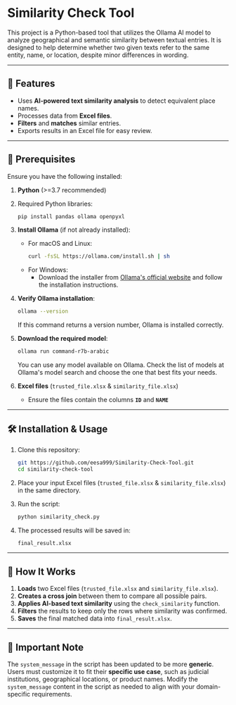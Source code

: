 # Similarity Check Tool

This project is a Python-based tool that utilizes the Ollama AI model to analyze geographical and semantic similarity between textual entries. It is designed to help determine whether two given texts refer to the same entity, name, or location, despite minor differences in wording.

---

## 📌 Features

- Uses **AI-powered text similarity analysis** to detect equivalent place names.
- Processes data from **Excel files**.
- **Filters** and **matches** similar entries.
- Exports results in an Excel file for easy review.

---

## 🚀 Prerequisites

Ensure you have the following installed:

1. **Python** (>=3.7 recommended)

2. Required Python libraries:

   ```sh
   pip install pandas ollama openpyxl
   ```

3. **Install Ollama** (if not already installed):

   - For macOS and Linux:
     ```sh
     curl -fsSL https://ollama.com/install.sh | sh
     ```
   - For Windows:
     - Download the installer from [Ollama's official website](https://ollama.com) and follow the installation instructions.

4. **Verify Ollama installation**:

   ```sh
   ollama --version
   ```

   If this command returns a version number, Ollama is installed correctly.

5. **Download the required model**:

   ```sh
   ollama run command-r7b-arabic
   ```
   You can use any model available on Ollama. Check the list of models at Ollama's model search and choose the one that best fits your needs.

6. **Excel files** (`trusted_file.xlsx` & `similarity_file.xlsx`)

   - Ensure the files contain the columns **`ID`** and **`NAME`**

---

## 🛠️ Installation & Usage

1. Clone this repository:

   ```sh
   git https://github.com/eesa999/Similarity-Check-Tool.git
   cd similarity-check-tool
   ```

2. Place your input Excel files (`trusted_file.xlsx` & `similarity_file.xlsx`) in the same directory.

3. Run the script:

   ```sh
   python similarity_check.py
   ```

4. The processed results will be saved in:

   ```sh
   final_result.xlsx
   ```

---

## 🔹 How It Works

1. **Loads** two Excel files (`trusted_file.xlsx` and `similarity_file.xlsx`).
2. **Creates a cross join** between them to compare all possible pairs.
3. **Applies AI-based text similarity** using the `check_similarity` function.
4. **Filters** the results to keep only the rows where similarity was confirmed.
5. **Saves** the final matched data into `final_result.xlsx`.

---

## 🔹 Important Note

The `system_message` in the script has been updated to be more **generic**. Users must customize it to fit their **specific use case**, such as judicial institutions, geographical locations, or product names. Modify the `system_message` content in the script as needed to align with your domain-specific requirements.

